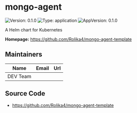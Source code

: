 # mongo-agent

![Version: 0.1.0](https://img.shields.io/badge/Version-0.1.0-informational?style=flat-square) ![Type: application](https://img.shields.io/badge/Type-application-informational?style=flat-square) ![AppVersion: 0.1.0](https://img.shields.io/badge/AppVersion-0.1.0-informational?style=flat-square)

A Helm chart for Kubernetes

**Homepage:** <https://github.com/Rolika4/mongo-agent-template>

## Maintainers

| Name | Email | Url |
| ---- | ------ | --- |
| DEV Team |  |  |

## Source Code

* <https://github.com/Rolika4/mongo-agent-template>

